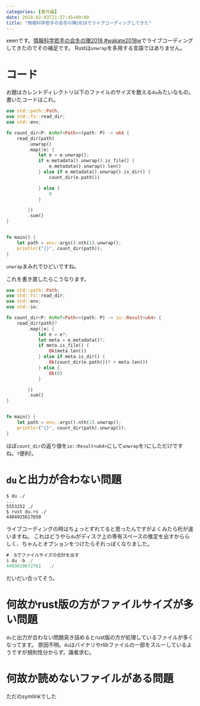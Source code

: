 ```yaml
---
categories: [番外編]
date: 2018-02-03T21:57:45+09:00
title: "情報科学若手の会冬の陣2018でライブコーディングしてきた"
---
```

κeenです。[情報科学若手の会冬の陣2018 #wakate2018w](https://wakate.connpass.com/event/74427/)でライブコーディングしてきたのでその補足です。
Rustは`unwrap`を多用する言語ではありません。
<!--more-->

# コード

お題はカレントディレクトリ以下のファイルのサイズを数える`du`みたいなもの。
書いたコードはこれ。

``` rust
use std::path::Path;
use std::fs::read_dir;
use std::env;

fn count_dir<P: AsRef<Path>>(path: P) -> u64 {
    read_dir(path)
        .unwrap()
        .map(|e| {
            let e = e.unwrap();
            if e.metadata().unwrap().is_file() {
                e.metadata().unwrap().len()
            } else if e.metadata().unwrap().is_dir() {
                count_dir(e.path())

            } else {
                0
            }

        })
        .sum()
}


fn main() {
    let path = env::args().nth(1).unwrap();
    println!("{}", count_dir(path));
}
```


`unwrap`まみれでひどいですね。


これを書き直したらこうなります。

``` rust
use std::path::Path;
use std::fs::read_dir;
use std::env;
use std::io;

fn count_dir<P: AsRef<Path>>(path: P) -> io::Result<u64> {
    read_dir(path)?
        .map(|e| {
            let e = e?;
            let meta = e.metadata()?;
            if meta.is_file() {
                Ok(meta.len())
            } else if meta.is_dir() {
                Ok(count_dir(e.path())? + meta.len())
            } else {
                Ok(0)
            }

        })
        .sum()
}


fn main() {
    let path = env::args().nth(1).unwrap();
    println!("{}", count_dir(path).unwrap());
}
```

ほぼ`count_dir`の返り値を`io::Result<u64>`にして`unwrap`を`?`にしただけですね。`?`便利!。

# `du`と出力が合わない問題

``` console
$ du ./
...
5553252 ./
$ rust du.rs ./
4404925617650
```

ライブコーディングの時はちょっとずれてると思ったんですがよくみたら桁が違いますね。
これはどうやら`du`がディスク上の専有スペースの推定を出すかららしく、ちゃんとオプションをつけたらそれっぽくなりました。

``` rust
# -bでファイルサイズの合計を出す
$ du -b ./
4403619672761   ./
```

だいだい合ってそう。

# 何故かrust版の方がファイルサイズが多い問題

`du`と出力が合わない問題突き詰めるとrust版の方が処理しているファイルが多くなってます。
原因不明。`du`はバイナリやrlibファイルの一部をスルーしているようですが規則性分からず。識者求む。

# 何故か読めないファイルがある問題
ただのsymlinkでした
